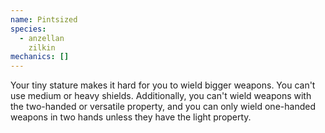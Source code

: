 ```yaml
---
name: Pintsized
species:
  - anzellan
    zilkin
mechanics: []
---
```

Your tiny stature makes it hard for you to wield bigger weapons. You can't use medium or heavy shields. Additionally, you can't wield weapons with the two-handed or versatile property, and you can only wield one-handed weapons in two hands unless they have the light property.
